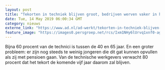```yaml
---
layout: post
title: "Tekorten in techniek blijven groot, bedrijven werven vaker in het buitenland"
date: Tue, 14 May 2019 06:00:34 GMT
category: nieuws
externe_link: "https://www.ad.nl/ad-werkt/tekorten-in-techniek-blijven-groot-bedrijven-werven-vaker-in-het-buitenland~a71eba09/"
feature_image: "https://images0.persgroep.net/rcs/Ixm1NHy6lUrvq1xnf0-ag5zZHWU/diocontent/148248348/_fitwidth/400/?appId=21791a8992982cd8da851550a453bd7f&quality=0.7"
---
```


Bijna 60 procent van de technici is tussen de 40 en 65 jaar. En een groter probleem: er zijn nog steeds te weinig jongeren die dit gat kunnen opvullen als zij met pensioen gaan. Van de technische werkgevers verwacht 80 procent dat het tekort de komende vijf jaar daarom zal blijven.
